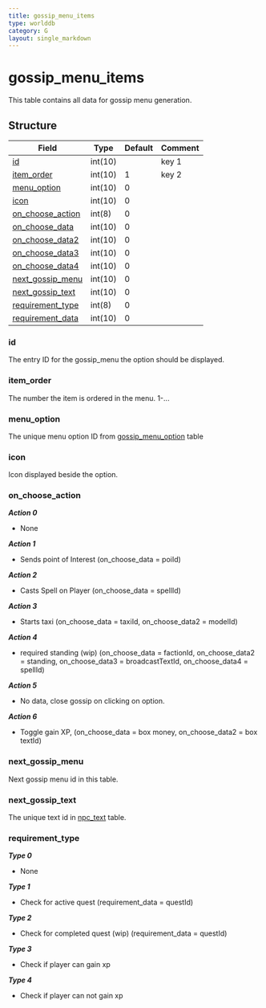 ```yaml
---
title: gossip_menu_items
type: worlddb
category: G
layout: single_markdown
---
```


# gossip_menu_items
This table contains all data for gossip menu generation. 

## Structure

Field                                                                                               | Type    | Default | Comment
--------------------------------------------------------------------------------------------------- | ------- | ------- | -------
[id](#id)                               | int(10) |         | key 1  
[item_order](#item_order)               | int(10) | 1       | key 2  
[menu_option](#menu_option)             | int(10) | 0       |        
[icon](#icon)                           | int(10) | 0       |        
[on_choose_action](#on_choose_action)   | int(8)  | 0       |        
[on_choose_data](#on_choose_action)     | int(10) | 0       |        
[on_choose_data2](#on_choose_action)    | int(10) | 0       |  
[on_choose_data3](#on_choose_action)    | int(10) | 0       |  
[on_choose_data4](#on_choose_action)    | int(10) | 0       |  
[next_gossip_menu](#next_gossip_menu)   | int(10) | 0       |        
[next_gossip_text](#next_gossip_text)   | int(10) | 0       |        
[requirement_type](#requirement_type)   | int(8)  | 0       |        
[requirement_data](#requirement_data)   | int(10) | 0       |        

### id

The entry ID for the gossip_menu the option should be displayed.

### item_order

The number the item is ordered in the menu. 1-...

### menu_option

The unique menu option ID from [gossip_menu_option](/Wiki/database/world/gossip_menu_option/ "Gossip menu option") table

### icon

Icon displayed beside the option.

### on_choose_action

***Action 0***
- None

***Action 1***
- Sends point of Interest (on_choose_data = poiId)

***Action 2***
- Casts Spell on Player (on_choose_data = spellId)

***Action 3***
- Starts taxi (on_choose_data = taxiId, on_choose_data2 = modelId)

***Action 4***
- required standing (wip) (on_choose_data = factionId, on_choose_data2 = standing, on_choose_data3 = broadcastTextId, on_choose_data4 = spellId)

***Action 5***
- No data, close gossip on clicking on option.

***Action 6***
- Toggle gain XP, (on_choose_data = box money, on_choose_data2 = box textId)


### next_gossip_menu

Next gossip menu id in this table.

### next_gossip_text

The unique text id in [npc_text](/Wiki/database/world/npc_text/ "Npc text") table.

### requirement_type
***Type 0***
- None

***Type 1***
- Check for active quest (requirement_data = questId)

***Type 2***
- Check for completed quest (wip) (requirement_data = questId)

***Type 3***
- Check if player can gain xp

***Type 4***
- Check if player can not gain xp
